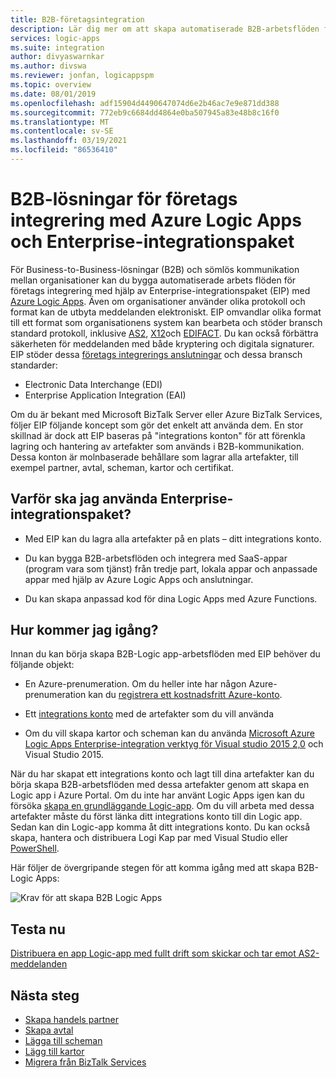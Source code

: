 ```yaml
---
title: B2B-företagsintegration
description: Lär dig mer om att skapa automatiserade B2B-arbetsflöden för företags integrering med hjälp av Azure Logic Apps och Enterprise-integrationspaket
services: logic-apps
ms.suite: integration
author: divyaswarnkar
ms.author: divswa
ms.reviewer: jonfan, logicappspm
ms.topic: overview
ms.date: 08/01/2019
ms.openlocfilehash: adf15904d4490647074d6e2b46ac7e9e871dd388
ms.sourcegitcommit: 772eb9c6684dd4864e0ba507945a83e48b8c16f0
ms.translationtype: MT
ms.contentlocale: sv-SE
ms.lasthandoff: 03/19/2021
ms.locfileid: "86536410"
---
```

# <a name="b2b-enterprise-integration-solutions-with-azure-logic-apps-and-enterprise-integration-pack"></a>B2B-lösningar för företags integrering med Azure Logic Apps och Enterprise-integrationspaket

För Business-to-Business-lösningar (B2B) och sömlös kommunikation mellan organisationer kan du bygga automatiserade arbets flöden för företags integrering med hjälp av Enterprise-integrationspaket (EIP) med [Azure Logic Apps](../logic-apps/logic-apps-overview.md). Även om organisationer använder olika protokoll och format kan de utbyta meddelanden elektroniskt. EIP omvandlar olika format till ett format som organisationens system kan bearbeta och stöder bransch standard protokoll, inklusive [AS2](../logic-apps/logic-apps-enterprise-integration-as2.md), [X12](logic-apps-enterprise-integration-x12.md)och [EDIFACT](../logic-apps/logic-apps-enterprise-integration-edifact.md). Du kan också förbättra säkerheten för meddelanden med både kryptering och digitala signaturer. EIP stöder dessa [företags integrerings anslutningar](../connectors/apis-list.md#integration-account-connectors) och dessa bransch standarder:

* Electronic Data Interchange (EDI)
* Enterprise Application Integration (EAI)

Om du är bekant med Microsoft BizTalk Server eller Azure BizTalk Services, följer EIP följande koncept som gör det enkelt att använda dem. En stor skillnad är dock att EIP baseras på "integrations konton" för att förenkla lagring och hantering av artefakter som används i B2B-kommunikation. Dessa konton är molnbaserade behållare som lagrar alla artefakter, till exempel partner, avtal, scheman, kartor och certifikat. 

## <a name="why-use-the-enterprise-integration-pack"></a>Varför ska jag använda Enterprise-integrationspaket?

* Med EIP kan du lagra alla artefakter på en plats – ditt integrations konto.

* Du kan bygga B2B-arbetsflöden och integrera med SaaS-appar (program vara som tjänst) från tredje part, lokala appar och anpassade appar med hjälp av Azure Logic Apps och anslutningar.

* Du kan skapa anpassad kod för dina Logic Apps med Azure Functions.

## <a name="how-do-i-get-started"></a>Hur kommer jag igång?

Innan du kan börja skapa B2B-Logic app-arbetsflöden med EIP behöver du följande objekt:

* En Azure-prenumeration. Om du heller inte har någon Azure-prenumeration kan du [registrera ett kostnadsfritt Azure-konto](https://azure.microsoft.com/free/).

* Ett [integrations konto](../logic-apps/logic-apps-enterprise-integration-create-integration-account.md) med de artefakter som du vill använda

* Om du vill skapa kartor och scheman kan du använda [Microsoft Azure Logic Apps Enterprise-integration verktyg för Visual studio 2015 2,0](https://aka.ms/vsmapsandschemas) och Visual Studio 2015.

När du har skapat ett integrations konto och lagt till dina artefakter kan du börja skapa B2B-arbetsflöden med dessa artefakter genom att skapa en Logic app i Azure Portal. Om du inte har använt Logic Apps igen kan du försöka [skapa en grundläggande Logic-app](../logic-apps/quickstart-create-first-logic-app-workflow.md). Om du vill arbeta med dessa artefakter måste du först länka ditt integrations konto till din Logic app. Sedan kan din Logic-app komma åt ditt integrations konto. Du kan också skapa, hantera och distribuera Logi Kap par med Visual Studio eller [PowerShell](/powershell/module/az.logicapp).

Här följer de övergripande stegen för att komma igång med att skapa B2B-Logic Apps:

![Krav för att skapa B2B Logic Apps](./media/logic-apps-enterprise-integration-overview/overview.png)  

## <a name="try-now"></a>Testa nu

[Distribuera en app Logic-app med fullt drift som skickar och tar emot AS2-meddelanden](https://github.com/Azure/azure-quickstart-templates/tree/master/201-logic-app-as2-send-receive)

## <a name="next-steps"></a>Nästa steg

* [Skapa handels partner](logic-apps-enterprise-integration-partners.md)
* [Skapa avtal](../logic-apps/logic-apps-enterprise-integration-agreements.md)
* [Lägga till scheman](logic-apps-enterprise-integration-schemas.md)
* [Lägg till kartor](../logic-apps/logic-apps-enterprise-integration-maps.md)
* [Migrera från BizTalk Services](../logic-apps/logic-apps-move-from-mabs.md)
